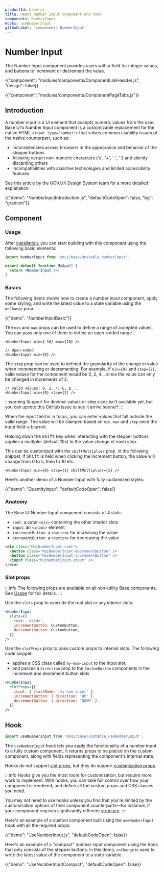 ```yaml
---
productId: base-ui
title: React Number Input component and hook
components: NumberInput
hooks: useNumberInput
githubLabel: 'component: NumberInput'
---
```


# Number Input

<p class="description">The Number Input component provides users with a field for integer values, and buttons to increment or decrement the value.</p>

{{"component": "modules/components/ComponentLinkHeader.js", "design": false}}

{{"component": "modules/components/ComponentPageTabs.js"}}

## Introduction

A number input is a UI element that accepts numeric values from the user.
Base UI's Number Input component is a customizable replacement for the native HTML `<input type="number">` that solves common usability issues of the native counterpart, such as:

- Inconsistencies across browsers in the appearance and behavior of the stepper buttons
- Allowing certain non-numeric characters ('e', '+', '-', '.') and silently discarding others
- Incompatibilities with assistive technologies and limited accessibility features

See [this article](https://technology.blog.gov.uk/2020/02/24/why-the-gov-uk-design-system-team-changed-the-input-type-for-numbers/) by the GOV.UK Design System team for a more detailed explanation.

{{"demo": "NumberInputIntroduction.js", "defaultCodeOpen": false, "bg": "gradient"}}

## Component

### Usage

After [installation](/base-ui/getting-started/quickstart/#installation), you can start building with this component using the following basic elements:

```jsx
import NumberInput from '@mui/base/Unstable_NumberInput';

export default function MyApp() {
  return <NumberInput />;
}
```

### Basics

The following demo shows how to create a number input component, apply some styling, and write the latest value to a state variable using the `onChange` prop:

{{"demo": "NumberInputBasic"}}

The `min` and `max` props can be used to define a range of accepted values. You can pass only one of them to define an open-ended range.

```tsx
<NumberInput min={-10} max={10} />

// Open-ended
<NumberInput min={0} />
```

The `step` prop can be used to defined the granularity of the change in value when incrementing or decrementing. For example, if `min={0}` and `step={2}`, valid values for the component would be 0, 2, 4… since the value can only be changed in increments of 2.

```tsx
// valid values: 0, 2, 4, 6, 8...
<NumberInput min={0} step={2} />
```

:::warning
Support for decimal values or step sizes isn't available yet, but you can upvote [this GitHub issue](https://github.com/mui/material-ui/issues/38518) to see it arrive sooner!
:::

When the input field is in focus, you can enter values that fall outside the valid range. The value will be clamped based on `min`, `max` and `step` once the input field is blurred.

Holding down the <kbd>Shift</kbd> key when interacting with the stepper buttons applies a multipler (default 10x) to the value change of each step.

This can be customized with the `shiftMultiplier` prop. In the following snippet, if <kbd>Shift</kbd> is held when clicking the increment button, the value will change from 0 to 5, then to 10 etc.

```tsx
<NumberInput min={0} step={1} shiftMultiplier={5} />
```

Here's another demo of a Number Input with fully customized styles:

{{"demo": "QuantityInput", "defaultCodeOpen": false}}

### Anatomy

The Base UI Number Input component consists of 4 slots:

- `root`: a outer `<div>` containing the other interior slots
- `input`: an `<input>` element
- `incrementButton`: a `<button>` for increasing the value
- `decrementButton`: a `<button>` for decreasing the value

```html
<div class="MuiNumberInput-root">
  <button class="MuiNumberInput-decrementButton" />
  <button class="MuiNumberInput-incrementButton" />
  <input class="MuiNumberInput-input" />
</div>
```

### Slot props

:::info
The following props are available on all non-utility Base components.
See [Usage](/base-ui/getting-started/usage/) for full details.
:::

Use the `slots` prop to override the root slot or any interior slots:

```jsx
<NumberInput
  slots={{
    root: 'aside',
    incrementButton: CustomButton,
    decrementButton: CustomButton,
  }}
/>
```

Use the `slotProps` prop to pass custom props to internal slots.
The following code snippet:

- applies a CSS class called `my-num-input` to the input slot,
- and passes a `direction` prop to the `CustomButton` components in the increment and decrement button slots

```jsx
<NumberInput
  slotProps={{
    input: { className: 'my-num-input' },
    incrementButton: { direction: 'UP' },
    decrementButton: { direction: 'DOWN' },
  }}
/>
```

## Hook

```js
import useNumberInput from '@mui/base/unstable_useNumberInput';
```

The `useNumberInput` hook lets you apply the functionality of a number input to a fully custom component.
It returns props to be placed on the custom component, along with fields representing the component's internal state.

Hooks _do not_ support [slot props](#slot-props), but they do support [customization props](#customization).

:::info
Hooks give you the most room for customization, but require more work to implement.
With hooks, you can take full control over how your component is rendered, and define all the custom props and CSS classes you need.

You may not need to use hooks unless you find that you're limited by the customization options of their component counterparts—for instance, if your component requires significantly different [structure](#anatomy).
:::

Here's an example of a custom component built using the `useNumberInput` hook with all the required props:

{{"demo": "UseNumberInput.js", "defaultCodeOpen": false}}

Here's an example of a "compact" number input component using the hook that only consists of the stepper buttons.
In this demo, `onChange` is used to write the latest value of the component to a state variable.

{{"demo": "UseNumberInputCompact", "defaultCodeOpen": false}}
